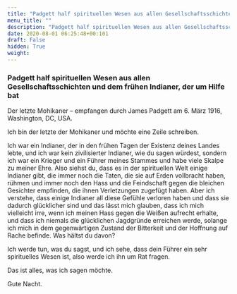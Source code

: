 ```yaml
---
title: "Padgett half spirituellen Wesen aus allen Gesellschaftsschichten und dem frühen Indianer, der um Hilfe bat"
menu_title: ""
description: "Padgett half spirituellen Wesen aus allen Gesellschaftsschichten und dem frühen Indianer, der um Hilfe bat"
date: 2020-08-01 06:25:48+00:101
draft: False
hidden: True
weight:
---
```

### Padgett half spirituellen Wesen aus allen Gesellschaftsschichten und dem frühen Indianer, der um Hilfe bat

Der letzte Mohikaner – empfangen durch James Padgett am 6. März 1916, Washington, DC, USA.

Ich bin der letzte der Mohikaner und möchte eine Zeile schreiben.

Ich war ein Indianer, der in den frühen Tagen der Existenz deines Landes lebte, und ich war kein zivilisierter Indianer, wie du sagen würdest, sondern ich war ein Krieger und ein Führer meines Stammes und habe viele Skalpe zu meiner Ehre. Also siehst du, dass es in der spirituellen Welt einige Indianer gibt, die immer noch die Taten, die sie auf Erden vollbracht haben, rühmen und immer noch den Hass und die Feindschaft gegen die bleichen Gesichter empfinden, die ihnen Verletzungen zugefügt haben. Aber ich verstehe, dass einige Indianer all diese Gefühle verloren haben und dass sie dadurch glücklicher sind und das lässt mich glauben, dass ich mich vielleicht irre, wenn ich meinen Hass gegen die Weißen aufrecht erhalte, und dass ich niemals die glücklichen Jagdgründe erreichen werde, solange ich mich in dem gegenwärtigen Zustand der Bitterkeit und der Hoffnung auf Rache befinde. Was hältst du davon?

Ich werde tun, was du sagst, und ich sehe, dass dein Führer ein sehr spirituelles Wesen ist, also werde ich ihn um Rat fragen.

Das ist alles, was ich sagen möchte.

Gute Nacht.
